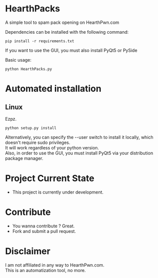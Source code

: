 HearthPacks
==============

A simple tool to spam pack opening on HearthPwn.com  

Dependencies can be installed with the following command:
```
pip install -r requirements.txt
```

If you want to use the GUI, you must also install PyQt5 or PySide

Basic usage:
```
python HearthPacks.py
```

Automated installation
==============

Linux
--------------

Ezpz.
```
python setup.py install
```
Alternatively, you can specify the --user switch to install it locally, which doesn't require sudo privileges.  
It will work regardless of your python version.  
Also, in order to use the GUI, you must install PyQt5 via your distribution package manager.  

Project Current State
==============

* This project is currently under development.

Contribute
==============

* You wanna contribute ? Great.
* Fork and submit a pull request.

Disclaimer
==============

I am not affiliated in any way to HearthPwn.com.  
This is an automatization tool, no more.  
